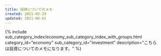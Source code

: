 ```yaml
---
title: 投資についてのメモ
created: 2021-05-29
updated: 2021-06-01
---
```

{% include sub_category_index/economy_sub_category_index_with_groups.html
    category_id="economy"
    sub_category_id="investment"
    description="こちらは投資についてのメモになります。" %}